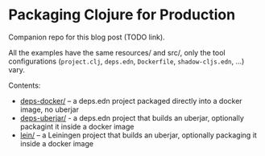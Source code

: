 # Packaging Clojure for Production

Companion repo for this blog post (TODO link).

All the examples have the same resources/ and src/, only the tool
configurations (`project.clj`, `deps.edn`, `Dockerfile`, `shadow-cljs.edn`,
...) vary.

Contents:

- [deps-docker/](deps-docker/) – a deps.edn project packaged directly into a docker image, no uberjar
- [deps-uberjar/](deps-uberjar/) - a deps.edn project that builds an uberjar, optionally packagint it inside a docker image
- [lein/](lein/) – a Leiningen project that builds an uberjar, optionally packaging it inside a docker image
